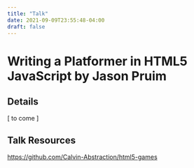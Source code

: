 ```yaml
---
title: "Talk"
date: 2021-09-09T23:55:48-04:00
draft: false
---
```


# Writing a Platformer in HTML5 JavaScript by Jason Pruim
## Details
[ to come ]

## Talk Resources
https://github.com/Calvin-Abstraction/html5-games
